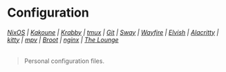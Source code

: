 # Configuration

###### [NixOS](etc/nixos/configuration.nix) | [Kakoune](config/kak/kakrc) | [Krabby](config/krabby/config.js) | [tmux](home/tmux.conf) | [Git](config/git/config) | [Sway](config/sway/config) | [Wayfire](config/wayfire.ini) | [Elvish](home/elvish/rc.elv) | [Alacritty](config/alacritty/alacritty.yml) | [kitty](config/kitty/kitty.conf) | [mpv](config/mpv/mpv.conf) | [Broot](config/broot/conf.toml) | [nginx](etc/nginx/nginx.conf) | [The Lounge](home/thelounge/config.js)

> Personal configuration files.
